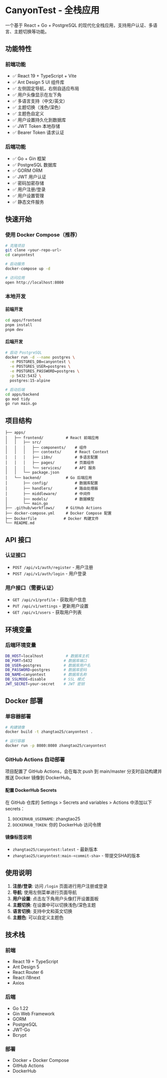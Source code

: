 # CanyonTest - 全栈应用

一个基于 React + Go + PostgreSQL 的现代化全栈应用，支持用户认证、多语言、主题切换等功能。

## 功能特性

### 前端功能
- ✅ React 19 + TypeScript + Vite
- ✅ Ant Design 5 UI 组件库
- ✅ 左侧固定导航，右侧自适应布局
- ✅ 用户头像显示在左下角
- ✅ 多语言支持（中文/英文）
- ✅ 主题切换（浅色/深色）
- ✅ 主题色自定义
- ✅ 用户设置持久化到数据库
- ✅ JWT Token 本地存储
- ✅ Bearer Token 请求认证

### 后端功能
- ✅ Go + Gin 框架
- ✅ PostgreSQL 数据库
- ✅ GORM ORM
- ✅ JWT 用户认证
- ✅ 密码加密存储
- ✅ 用户注册/登录
- ✅ 用户设置管理
- ✅ 静态文件服务

## 快速开始

### 使用 Docker Compose（推荐）

```bash
# 克隆项目
git clone <your-repo-url>
cd canyontest

# 启动服务
docker-compose up -d

# 访问应用
open http://localhost:8080
```

### 本地开发

#### 前端开发
```bash
cd apps/frontend
pnpm install
pnpm dev
```

#### 后端开发
```bash
# 启动 PostgreSQL
docker run -d --name postgres \
  -e POSTGRES_DB=canyontest \
  -e POSTGRES_USER=postgres \
  -e POSTGRES_PASSWORD=postgres \
  -p 5432:5432 \
  postgres:15-alpine

# 启动后端
cd apps/backend
go mod tidy
go run main.go
```

## 项目结构

```
├── apps/
│   ├── frontend/          # React 前端应用
│   │   ├── src/
│   │   │   ├── components/    # 组件
│   │   │   ├── contexts/      # React Context
│   │   │   ├── i18n/          # 多语言配置
│   │   │   ├── pages/         # 页面组件
│   │   │   └── services/      # API 服务
│   │   └── package.json
│   └── backend/           # Go 后端应用
│       ├── config/            # 数据库配置
│       ├── handlers/          # 路由处理器
│       ├── middleware/        # 中间件
│       ├── models/            # 数据模型
│       └── main.go
├── .github/workflows/     # GitHub Actions
├── docker-compose.yml     # Docker Compose 配置
├── Dockerfile            # Docker 构建文件
└── README.md
```

## API 接口

### 认证接口
- `POST /api/v1/auth/register` - 用户注册
- `POST /api/v1/auth/login` - 用户登录

### 用户接口（需要认证）
- `GET /api/v1/profile` - 获取用户信息
- `PUT /api/v1/settings` - 更新用户设置
- `GET /api/v1/users` - 获取用户列表

## 环境变量

### 后端环境变量
```bash
DB_HOST=localhost          # 数据库主机
DB_PORT=5432              # 数据库端口
DB_USER=postgres          # 数据库用户名
DB_PASSWORD=postgres      # 数据库密码
DB_NAME=canyontest        # 数据库名称
DB_SSLMODE=disable        # SSL 模式
JWT_SECRET=your-secret    # JWT 密钥
```

## Docker 部署

### 单容器部署
```bash
# 构建镜像
docker build -t zhangtao25/canyontest .

# 运行容器
docker run -p 8080:8080 zhangtao25/canyontest
```

### GitHub Actions 自动部署

项目配置了 GitHub Actions，会在每次 push 到 main/master 分支时自动构建并推送 Docker 镜像到 DockerHub。

#### 配置 DockerHub Secrets

在 GitHub 仓库的 Settings > Secrets and variables > Actions 中添加以下 secrets：

1. `DOCKERHUB_USERNAME`: zhangtao25
2. `DOCKERHUB_TOKEN`: 你的 DockerHub 访问令牌

#### 镜像标签说明

- `zhangtao25/canyontest:latest` - 最新版本
- `zhangtao25/canyontest:main-<commit-sha>` - 带提交SHA的版本

## 使用说明

1. **注册/登录**: 访问 `/login` 页面进行用户注册或登录
2. **导航**: 使用左侧菜单进行页面导航
3. **用户设置**: 点击左下角用户头像打开设置面板
4. **主题切换**: 在设置中可以切换浅色/深色主题
5. **语言切换**: 支持中文和英文切换
6. **主题色**: 可以自定义主题色

## 技术栈

### 前端
- React 19 + TypeScript
- Ant Design 5
- React Router 6
- React i18next
- Axios

### 后端
- Go 1.22
- Gin Web Framework
- GORM
- PostgreSQL
- JWT-Go
- Bcrypt

### 部署
- Docker + Docker Compose
- GitHub Actions
- DockerHub
